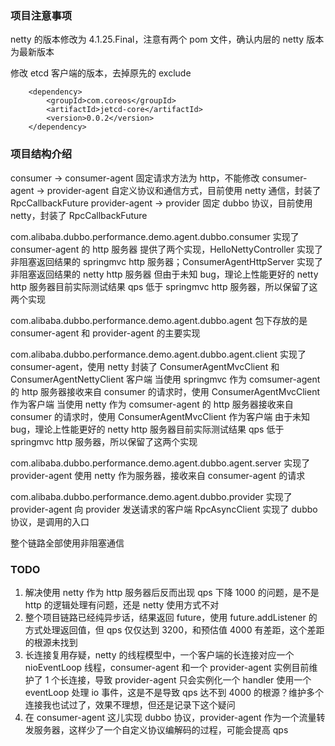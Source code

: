 ### 项目注意事项

netty 的版本修改为 4.1.25.Final，注意有两个 pom 文件，确认内层的 netty 版本为最新版本

修改 etcd 客户端的版本，去掉原先的 exclude
```
    <dependency>
        <groupId>com.coreos</groupId>
        <artifactId>jetcd-core</artifactId>
        <version>0.0.2</version>
    </dependency>
```


### 项目结构介绍

consumer -> consumer-agent          固定请求方法为 http，不能修改
consumer-agent -> provider-agent    自定义协议和通信方式，目前使用 netty 通信，封装了 RpcCallbackFuture
provider-agent -> provider          固定 dubbo 协议，目前使用 netty，封装了 RpcCallbackFuture

com.alibaba.dubbo.performance.demo.agent.dubbo.consumer 实现了 consumer-agent 的 http 服务器
提供了两个实现，HelloNettyController 实现了非阻塞返回结果的 springmvc http 服务器；ConsumerAgentHttpServer 实现了非阻塞返回结果的 netty http 服务器
但由于未知 bug，理论上性能更好的 netty http 服务器目前实际测试结果 qps 低于 springmvc http 服务器，所以保留了这两个实现

com.alibaba.dubbo.performance.demo.agent.dubbo.agent 包下存放的是 consumer-agent 和 provider-agent 的主要实现

com.alibaba.dubbo.performance.demo.agent.dubbo.agent.client 实现了 consumer-agent，使用 netty 封装了 ConsumerAgentMvcClient 和 ConsumerAgentNettyClient 客户端
当使用 springmvc 作为 comsumer-agent 的 http 服务器接收来自 consumer 的请求时，使用 ConsumerAgentMvcClient 作为客户端
当使用 netty 作为 comsumer-agent 的 http 服务器接收来自 consumer 的请求时，使用 ConsumerAgentMvcClient 作为客户端
由于未知 bug，理论上性能更好的 netty http 服务器目前实际测试结果 qps 低于 springmvc http 服务器，所以保留了这两个实现

com.alibaba.dubbo.performance.demo.agent.dubbo.agent.server 实现了 provider-agent
使用 netty 作为服务器，接收来自 consumer-agent 的请求

com.alibaba.dubbo.performance.demo.agent.dubbo.provider 实现了 provider-agent 向 provider 发送请求的客户端
RpcAsyncClient 实现了 dubbo 协议，是调用的入口

整个链路全部使用非阻塞通信

### TODO

1. 解决使用 netty 作为 http 服务器后反而出现 qps 下降 1000 的问题，是不是 http 的逻辑处理有问题，还是 netty 使用方式不对
2. 整个项目链路已经纯异步话，结果返回 future，使用 future.addListener 的方式处理返回值，但 qps 仅仅达到 3200，和预估值 4000 有差距，这个差距的根源未找到
3. 长连接复用存疑，netty 的线程模型中，一个客户端的长连接对应一个 nioEventLoop 线程，consumer-agent 和一个 provider-agent 实例目前维护了 1 个长连接，导致
provider-agent 只会实例化一个 handler 使用一个 eventLoop 处理 io 事件，这是不是导致 qps 达不到 4000 的根源？维护多个连接我也试过了，效果不理想，但还是记录下这个疑问
4. 在 consumer-agent 这儿实现 dubbo 协议，provider-agent 作为一个流量转发服务器，这样少了一个自定义协议编解码的过程，可能会提高 qps

